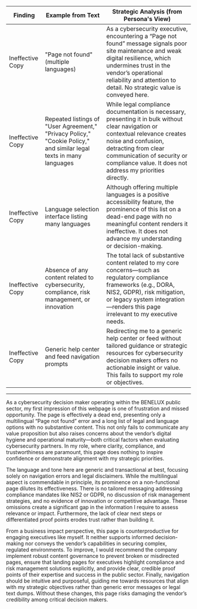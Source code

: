 | Finding          | Example from Text                                                                                                  | Strategic Analysis (from Persona's View)                                                                                                   |
| ---------------- | ----------------------------------------------------------------------------------------------------------------- | ------------------------------------------------------------------------------------------------------------------------------------------ |
| Ineffective Copy | "Page not found" (multiple languages)                                                                             | As a cybersecurity executive, encountering a “Page not found” message signals poor site maintenance and weak digital resilience, which undermines trust in the vendor’s operational reliability and attention to detail. No strategic value is conveyed here. |
| Ineffective Copy | Repeated listings of "User Agreement," "Privacy Policy," "Cookie Policy," and similar legal texts in many languages | While legal compliance documentation is necessary, presenting it in bulk without clear navigation or contextual relevance creates noise and confusion, detracting from clear communication of security or compliance value. It does not address my priorities directly. |
| Ineffective Copy | Language selection interface listing many languages                                                               | Although offering multiple languages is a positive accessibility feature, the prominence of this list on a dead-end page with no meaningful content renders it ineffective. It does not advance my understanding or decision-making. |
| Ineffective Copy | Absence of any content related to cybersecurity, compliance, risk management, or innovation                       | The total lack of substantive content related to my core concerns—such as regulatory compliance frameworks (e.g., DORA, NIS2, GDPR), risk mitigation, or legacy system integration—renders this page irrelevant to my executive needs. |
| Ineffective Copy | Generic help center and feed navigation prompts                                                                    | Redirecting me to a generic help center or feed without tailored guidance or strategic resources for cybersecurity decision makers offers no actionable insight or value. This fails to support my role or objectives. |

---

As a cybersecurity decision maker operating within the BENELUX public sector, my first impression of this webpage is one of frustration and missed opportunity. The page is effectively a dead end, presenting only a multilingual “Page not found” error and a long list of legal and language options with no substantive content. This not only fails to communicate any value proposition but also raises concerns about the vendor’s digital hygiene and operational maturity—both critical factors when evaluating cybersecurity partners. In my role, where clarity, compliance, and trustworthiness are paramount, this page does nothing to inspire confidence or demonstrate alignment with my strategic priorities.

The language and tone here are generic and transactional at best, focusing solely on navigation errors and legal disclaimers. While the multilingual aspect is commendable in principle, its prominence on a non-functional page dilutes its effectiveness. There is no tailored messaging addressing compliance mandates like NIS2 or GDPR, no discussion of risk management strategies, and no evidence of innovation or competitive advantage. These omissions create a significant gap in the information I require to assess relevance or impact. Furthermore, the lack of clear next steps or differentiated proof points erodes trust rather than building it.

From a business impact perspective, this page is counterproductive for engaging executives like myself. It neither supports informed decision-making nor conveys the vendor’s capabilities in securing complex, regulated environments. To improve, I would recommend the company implement robust content governance to prevent broken or misdirected pages, ensure that landing pages for executives highlight compliance and risk management solutions explicitly, and provide clear, credible proof points of their expertise and success in the public sector. Finally, navigation should be intuitive and purposeful, guiding me towards resources that align with my strategic objectives rather than generic error messages or legal text dumps. Without these changes, this page risks damaging the vendor’s credibility among critical decision makers.
